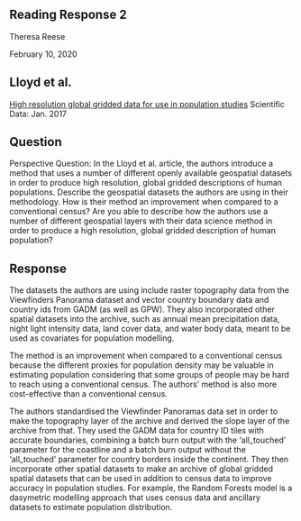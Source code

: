## Reading Response 2
Theresa Reese

February 10, 2020
## Lloyd et al.
[High resolution global gridded data for use in population studies](https://www.ncbi.nlm.nih.gov/pmc/articles/PMC5283062/) Scientific Data: Jan. 2017

## Question
Perspective Question: In the Lloyd et al. article, the authors introduce a method that uses a number of different openly available geospatial datasets in order to produce high resolution, global gridded descriptions of human populations. Describe the geospatial datasets the authors are using in their methodology. How is their method an improvement when compared to a conventional census? Are you able to describe how the authors use a number of different geospatial layers with their data science method in order to produce a high resolution, global gridded description of human population?

## Response
The datasets the authors are using include raster topography data from the Viewfinders Panorama dataset and vector country boundary data and country ids from GADM (as well as GPW). They also incorporated other spatial datasets into the archive, such as annual mean precipitation data, night light intensity data, land cover data, and water body data, meant to be used as covariates for population modelling.

The method is an improvement when compared to a conventional census because the different proxies for population density may be valuable in estimating population considering that some groups of people may be hard to reach using a conventional census. The authors’ method is also more cost-effective than a conventional census.

The authors standardised the Viewfinder Panoramas data set in order to make the topography layer of the archive and derived the slope layer of the archive from that. They used the GADM data for country ID tiles with accurate boundaries, combining a batch burn output with the ‘all_touched’ parameter for the coastline and a batch burn output without the ‘all_touched’ parameter for country borders inside the continent. They then incorporate other spatial datasets to make an archive of global gridded spatial datasets that can be used in addition to census data to improve accuracy in population studies. For example, the Random Forests model is a dasymetric modelling approach that uses census data and ancillary datasets to estimate population distribution.



